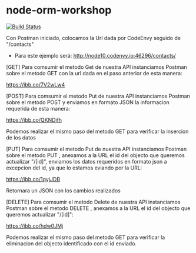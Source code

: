 # node-orm-workshop



[![Build Status](https://travis-ci.org/joemccann/dillinger.svg?branch=master)](https://travis-ci.org/joemccann/dillinger)


Con Postman iniciado, colocamos la Url dada por CodeEnvy seguido de "/contacts"
- Para este ejemplo será: http://node10.codenvy.io:46296/contacts/

[GET]
Para comsumir el metodo Get de nuestra API instanciamos Postman 
sobre el metodo GET con la url dada en el paso anterior de esta manera:

https://ibb.co/7V2wLw4


[POST]
Para comsumir el metodo Put de nuestra API instanciamos Postman 
sobre el metodo POST y enviamos en formato JSON la informacion requerida de esta manera:

https://ibb.co/QKNDjfh

Podemos realizar el mismo paso del metodo GET para verificar la insercion de los datos


[PUT]
Para comsumir el metodo Put de nuestra API instanciamos Postman 
sobre el metodo PUT , anexamos a la URL el id del objecto que queremos actualizar "/[id]",
enviamos los datos requeridos en formato json a excepcion del id, ya que lo estamos eviando por la URL:

https://ibb.co/1qyjJDB

Retornara un JSON con los cambios realizados


[DELETE]
Para comsumir el metodo Delete de nuestra API instanciamos Postman 
sobre el metodo DELETE , anexamos a la URL el id del objecto que queremos actualizar "/[id]":

https://ibb.co/hdw0JMj

Podemos realizar el mismo paso del metodo GET para verificar la eliminacion del objecto identificado 
con el id enviado.

